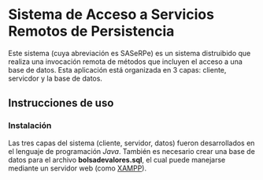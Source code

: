 # Sistema de Acceso a Servicios Remotos de Persistencia

Este sistema (cuya abreviación es SASeRPe) es un sistema distruibido que realiza una invocación remota de métodos que incluyen el acceso a una base de datos. Esta aplicación está organizada en 3 capas: cliente, servicdor y la base de datos.

## Instrucciones de uso

### Instalación

Las tres capas del sistema (cliente, servidor, datos) fueron desarrollados en el lenguaje de programación *Java*. También es necesario crear una base de datos para el archivo **bolsadevalores.sql**, el cual puede manejarse mediante un servidor web (como [XAMPP](https://www.apachefriends.org/es/index.html)).
